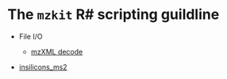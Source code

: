# The ``mzkit`` R# scripting guildline

+ File I/O
  + [mzXML decode](mzXML.md)
  
+ [insilicons_ms2](insilicons/insilicons_ms2.md)